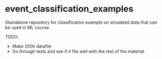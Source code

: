 # event_classification_examples
Standalone repository for classification example on simulated data that can be used in ML course.

TODO:
* Make 200k datafile
* Go through texts and see if it fits well with the rest of the material
